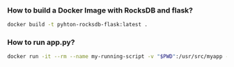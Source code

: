 ### How to build a Docker Image with RocksDB and flask?

```sh
docker build -t pyhton-rocksdb-flask:latest .
```

### How to run app.py?

```sh
docker run -it --rm --name my-running-script -v "$PWD":/usr/src/myapp -w /usr/src/myapp pyhton-rocksdb-flask:latest python3.6 app.py
```
